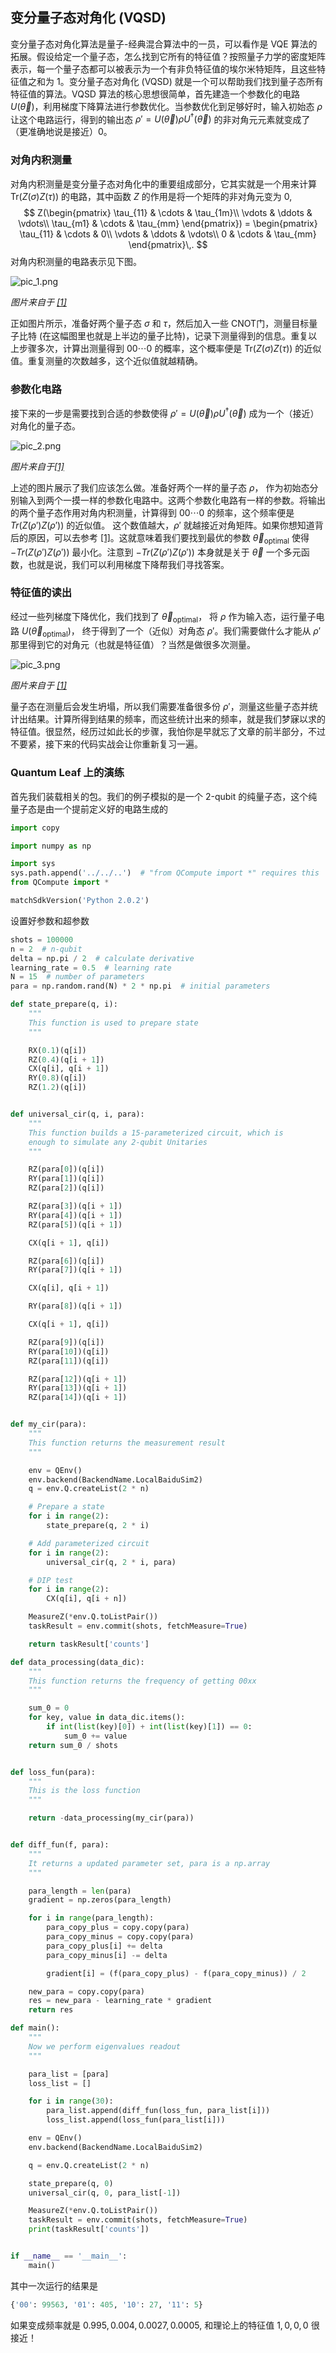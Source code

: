 ## 变分量子态对角化 (VQSD)

变分量子态对角化算法是量子-经典混合算法中的一员，可以看作是 VQE 算法的拓展。假设给定一个量子态，怎么找到它所有的特征值？按照量子力学的密度矩阵表示，每一个量子态都可以被表示为一个有非负特征值的埃尔米特矩阵，且这些特征值之和为 1。变分量子态对角化 (VQSD) 就是一个可以帮助我们找到量子态所有特征值的算法。VQSD 算法的核心思想很简单，首先建造一个参数化的电路 $U(\overrightarrow\theta)$，利用梯度下降算法进行参数优化。当参数优化到足够好时，输入初始态 $\rho$ 让这个电路运行，得到的输出态 $\rho' = U(\overrightarrow\theta)\rho U^\dagger(\overrightarrow\theta)$ 的非对角元元素就变成了（更准确地说是接近）$0$。

### 对角内积测量

对角内积测量是变分量子态对角化中的重要组成部分，它其实就是一个用来计算 $\text{Tr}(Z(\sigma)Z(\tau))$ 的电路，其中函数 $Z$ 的作用是将一个矩阵的非对角元变为 0,
$$
Z(\begin{pmatrix}
\tau_{11} & \cdots & \tau_{1m}\\
\vdots & \ddots & \vdots\\
\tau_{m1} & \cdots & \tau_{mm}
\end{pmatrix}) = \begin{pmatrix}
\tau_{11} & \cdots & 0\\
\vdots & \ddots & \vdots\\
0 & \cdots & \tau_{mm}
\end{pmatrix}\,.
$$
对角内积测量的电路表示见下图。

![pic_1.png ](./PIC/pic_1.png)

*图片来自于 [[1]](https://www.nature.com/articles/s41534-019-0167-6)*

正如图片所示，准备好两个量子态 $\sigma$ 和 $\tau$，然后加入一些 CNOT​ 门，测量目标量子比特 (在这幅图里也就是上半边的量子比特)，记录下测量得到的信息。重复以上步骤多次，计算出测量得到 $00\cdots0$ 的概率，这个概率便是 $\text{Tr}(Z(\sigma)Z(\tau))$ 的近似值。重复测量的次数越多，这个近似值就越精确。

### 参数化电路

接下来的一步是需要找到合适的参数使得 $\rho' = U(\overrightarrow\theta)\rho U^\dagger(\overrightarrow\theta)$ 成为一个（接近）对角化的量子态。

![pic_2.png ](./PIC/pic_2.png)

*图片来自于[[1]](https://www.nature.com/articles/s41534-019-0167-6)*

上述的图片展示了我们应该怎么做。准备好两个一样的量子态 $\rho$， 作为初始态分别输入到两个一摸一样的参数化电路中。这两个参数化电路有一样的参数。将输出的两个量子态作用对角内积测量，计算得到 $00\cdots0$ 的频率，这个频率便是 $Tr(Z(\rho')Z(\rho'))$ 的近似值。 这个数值越大，$\rho'$ 就越接近对角矩阵。如果你想知道背后的原因，可以去参考 [[1]](https://www.nature.com/articles/s41534-019-0167-6)。这就意味着我们要找到最优的参数 $\overrightarrow\theta_\text{optimal}$ 使得 $-Tr(Z(\rho')Z(\rho'))$ 最小化。注意到 $-Tr(Z(\rho')Z(\rho'))$ 本身就是关于 $\overrightarrow\theta$ 一个多元函数，也就是说，我们可以利用梯度下降帮我们寻找答案。

### 特征值的读出
经过一些列梯度下降优化，我们找到了 $\overrightarrow\theta_\text{optimal}$， 将 $\rho$ 作为输入态，运行量子电路 $U(\overrightarrow\theta_\text{optimal})$， 终于得到了一个（近似）对角态 $\rho'$。我们需要做什么才能从 $\rho'$ 那里得到它的对角元（也就是特征值）？当然是做很多次测量。

![pic_3.png ](./PIC/pic_3.png)

*图片来自于 [[1]](https://www.nature.com/articles/s41534-019-0167-6)*

量子态在测量后会发生坍塌，所以我们需要准备很多份 $\rho'$，测量这些量子态并统计出结果。计算所得到结果的频率，而这些统计出来的频率，就是我们梦寐以求的特征值。很显然，经历过如此长的步骤，我怕你是早就忘了文章的前半部分，不过不要紧，接下来的代码实战会让你重新复习一遍。

### Quantum Leaf 上的演练

首先我们装载相关的包。我们的例子模拟的是一个 2-qubit 的纯量子态，这个纯量子态是由一个提前定义好的电路生成的

```python
import copy

import numpy as np

import sys
sys.path.append('../../..')  # "from QCompute import *" requires this
from QCompute import *

matchSdkVersion('Python 2.0.2')
```
设置好参数和超参数
```python
shots = 100000
n = 2  # n-qubit
delta = np.pi / 2  # calculate derivative
learning_rate = 0.5  # learning rate
N = 15  # number of parameters
para = np.random.rand(N) * 2 * np.pi  # initial parameters
```


```python
def state_prepare(q, i):
    """
    This function is used to prepare state
    """

    RX(0.1)(q[i])
    RZ(0.4)(q[i + 1])
    CX(q[i], q[i + 1])
    RY(0.8)(q[i])
    RZ(1.2)(q[i])


def universal_cir(q, i, para):
    """
    This function builds a 15-parameterized circuit, which is
    enough to simulate any 2-qubit Unitaries
    """

    RZ(para[0])(q[i])
    RY(para[1])(q[i])
    RZ(para[2])(q[i])

    RZ(para[3])(q[i + 1])
    RY(para[4])(q[i + 1])
    RZ(para[5])(q[i + 1])

    CX(q[i + 1], q[i])

    RZ(para[6])(q[i])
    RY(para[7])(q[i + 1])

    CX(q[i], q[i + 1])

    RY(para[8])(q[i + 1])

    CX(q[i + 1], q[i])

    RZ(para[9])(q[i])
    RY(para[10])(q[i])
    RZ(para[11])(q[i])

    RZ(para[12])(q[i + 1])
    RY(para[13])(q[i + 1])
    RZ(para[14])(q[i + 1])


def my_cir(para):
    """
    This function returns the measurement result
    """

    env = QEnv()
    env.backend(BackendName.LocalBaiduSim2)
    q = env.Q.createList(2 * n)

    # Prepare a state
    for i in range(2):
        state_prepare(q, 2 * i)

    # Add parameterized circuit
    for i in range(2):
        universal_cir(q, 2 * i, para)

    # DIP test
    for i in range(2):
        CX(q[i], q[i + n])

    MeasureZ(*env.Q.toListPair())
    taskResult = env.commit(shots, fetchMeasure=True)

    return taskResult['counts']
```

```python
def data_processing(data_dic):
    """
    This function returns the frequency of getting 00xx
    """

    sum_0 = 0
    for key, value in data_dic.items():
        if int(list(key)[0]) + int(list(key)[1]) == 0:
            sum_0 += value
    return sum_0 / shots


def loss_fun(para):
    """
    This is the loss function
    """

    return -data_processing(my_cir(para))


def diff_fun(f, para):
    """
    It returns a updated parameter set, para is a np.array
    """

    para_length = len(para)
    gradient = np.zeros(para_length)

    for i in range(para_length):
        para_copy_plus = copy.copy(para)
        para_copy_minus = copy.copy(para)
        para_copy_plus[i] += delta
        para_copy_minus[i] -= delta

        gradient[i] = (f(para_copy_plus) - f(para_copy_minus)) / 2

    new_para = copy.copy(para)
    res = new_para - learning_rate * gradient
    return res
```
```python
def main():
    """
    Now we perform eigenvalues readout
    """

    para_list = [para]
    loss_list = []

    for i in range(30):
        para_list.append(diff_fun(loss_fun, para_list[i]))
        loss_list.append(loss_fun(para_list[i]))

    env = QEnv()
    env.backend(BackendName.LocalBaiduSim2)

    q = env.Q.createList(2 * n)

    state_prepare(q, 0)
    universal_cir(q, 0, para_list[-1])

    MeasureZ(*env.Q.toListPair())
    taskResult = env.commit(shots, fetchMeasure=True)
    print(taskResult['counts'])


if __name__ == '__main__':
    main()
```

其中一次运行的结果是

```python
{'00': 99563, '01': 405, '10': 27, '11': 5}
```

如果变成频率就是 $0.995, 0.004, 0.0027, 0.0005$, 和理论上的特征值 $1,0,0,0$ 很接近！
